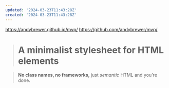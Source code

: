 ```yaml
---
updated: '2024-03-23T11:43:28Z'
created: '2024-03-23T11:43:28Z'
---
```

https://andybrewer.github.io/mvp/
https://github.com/andybrewer/mvp/

> # A minimalist stylesheet for HTML elements

> **No class names, no frameworks,** just _semantic_ HTML and you're done.